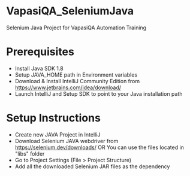 # VapasiQA_SeleniumJava
Selenium Java Project for VapasiQA Automation Training

# Prerequisites
* Install Java SDK 1.8
* Setup JAVA_HOME path in Environment variables
* Download & Install IntelliJ Community Edition from https://www.jetbrains.com/idea/download/
* Launch IntelliJ and Setup SDK to point to your Java installation path

# Setup Instructions
* Create new JAVA Project in IntelliJ
* Download Selenium JAVA webdriver from https://selenium.dev/downloads/  OR You can use the files located in "libs" folder
* Go to Project Settings (File > Project Structure)
* Add all the downloaded Selenium JAR files as the dependency
